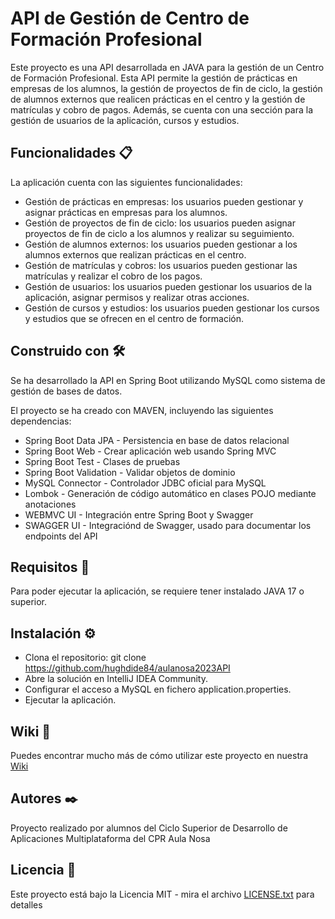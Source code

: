# API de Gestión de Centro de Formación Profesional

Este proyecto es una API desarrollada en JAVA para la gestión de un Centro de Formación Profesional. Esta API permite la gestión de prácticas en empresas de los alumnos, la gestión de proyectos de fin de ciclo, la gestión de alumnos externos que realicen prácticas en el centro y la gestión de matrículas y cobro de pagos. Además, se cuenta con una sección para la gestión de usuarios de la aplicación, cursos y estudios.

## Funcionalidades 📋

La aplicación cuenta con las siguientes funcionalidades:

* Gestión de prácticas en empresas: los usuarios pueden gestionar y asignar prácticas en empresas para los alumnos.
* Gestión de proyectos de fin de ciclo: los usuarios pueden asignar proyectos de fin de ciclo a los alumnos y realizar su seguimiento.
* Gestión de alumnos externos: los usuarios pueden gestionar a los alumnos externos que realizan prácticas en el centro.
* Gestión de matrículas y cobros: los usuarios pueden gestionar las matrículas y realizar el cobro de los pagos.
* Gestión de usuarios: los usuarios pueden gestionar los usuarios de la aplicación, asignar permisos y realizar otras acciones.
* Gestión de cursos y estudios: los usuarios pueden gestionar los cursos y estudios que se ofrecen en el centro de formación.

## Construido con 🛠️

Se ha desarrollado la API en Spring Boot utilizando MySQL como sistema de gestión de bases de datos.

El proyecto se ha creado con MAVEN, incluyendo las siguientes dependencias:

* Spring Boot Data JPA - Persistencia en base de datos relacional
* Spring Boot Web - Crear aplicación web usando Spring MVC
* Spring Boot Test - Clases de pruebas
* Spring Boot Validation - Validar objetos de dominio
* MySQL Connector - Controlador JDBC oficial para MySQL
* Lombok - Generación de código automático en clases POJO mediante anotaciones
* WEBMVC UI - Integración entre Spring Boot y Swagger
* SWAGGER UI - Integraciónd de Swagger, usado para documentar los endpoints del API

## Requisitos 🔧

Para poder ejecutar la aplicación, se requiere tener instalado JAVA 17 o superior.

## Instalación ⚙️

* Clona el repositorio: git clone https://github.com/hughdide84/aulanosa2023API
* Abre la solución en IntelliJ IDEA Community.
* Configurar el acceso a MySQL en fichero application.properties.
* Ejecutar la aplicación.

## Wiki 📖

Puedes encontrar mucho más de cómo utilizar este proyecto en nuestra [Wiki](https://github.com/tu/proyecto/wiki)

## Autores ✒️

Proyecto realizado por alumnos del Ciclo Superior de Desarrollo de Aplicaciones Multiplataforma del CPR Aula Nosa

## Licencia 📄

Este proyecto está bajo la Licencia MIT - mira el archivo [LICENSE.txt](LICENSE.txt) para detalles
